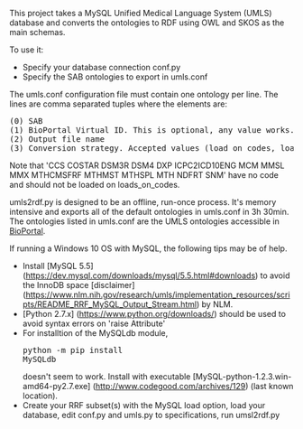 This project takes a MySQL Unified Medical Language System (UMLS) database and converts the ontologies to RDF using OWL and SKOS as the main schemas.

To use it:

* Specify your database connection conf.py
* Specify the SAB ontologies to export in umls.conf

The umls.conf configuration file must contain one ontology per line. The lines are comma separated tuples where the elements are:

<pre>
(0) SAB
(1) BioPortal Virtual ID. This is optional, any value works.
(2) Output file name
(3) Conversion strategy. Accepted values (load_on_codes, load_on_cuis).
</pre>

Note that 'CCS COSTAR DSM3R DSM4 DXP ICPC2ICD10ENG MCM MMSL MMX MTHCMSFRF MTHMST MTHSPL MTH NDFRT SNM' have no code and should not be loaded on loads_on_codes.

umls2rdf.py is designed to be an offline, run-once process. It's memory intensive and exports all of the default ontologies in umls.conf in 3h 30min. The ontologies listed in umls.conf are the UMLS ontologies accessible in [BioPortal](https://bioportal.bioontology.org/).

If running a Windows 10 OS with MySQL, the following tips may be of help.

- Install [MySQL 5.5] (https://dev.mysql.com/downloads/mysql/5.5.html#downloads) to avoid the InnoDB space [disclaimer] (https://www.nlm.nih.gov/research/umls/implementation_resources/scripts/README_RRF_MySQL_Output_Stream.html) by NLM. 
- [Python 2.7.x] (https://www.python.org/downloads/) should be used to avoid syntax errors on 'raise Attribute'
- For installtion of the MySQLdb module, <pre>python -m pip install MySQLdb</pre> doesn't seem to work. Install with executable [MySQL-python-1.2.3.win-amd64-py2.7.exe] (http://www.codegood.com/archives/129) (last known location).
- Create your RRF subset(s) with the MySQL load option, load your database, edit conf.py and umls.py to specifications, run umsl2rdf.py
